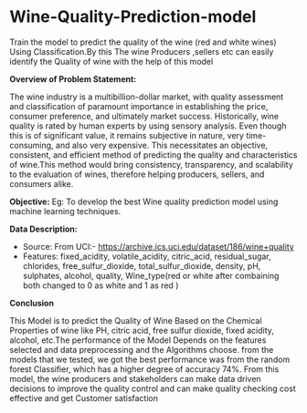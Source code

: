 # Wine-Quality-Prediction-model
Train the model to predict the quality of the wine (red and white wines) Using Classification.By this The wine Producers ,sellers etc can easily identify the Quality of wine with the help of this model

**Overview of Problem Statement:**

The wine industry is a multibillion-dollar market, with quality assessment and classification of paramount importance in establishing the price, consumer preference, and ultimately market success. Historically, wine quality is rated by human experts by using sensory analysis. Even though this is of significant value, it remains subjective in nature, very time-consuming, and also very expensive. This necessitates an objective, consistent, and efficient method of predicting the quality and characteristics of wine.This method would bring consistency, transparency, and scalability to the evaluation of wines, therefore helping producers, sellers, and consumers alike.

**Objective:**
Eg: To develop the best Wine quality prediction model using machine learning techniques.

**Data Description:**
- Source: From UCI:- https://archive.ics.uci.edu/dataset/186/wine+quality
- Features:
fixed_acidity,
volatile_acidity,
citric_acid,
residual_sugar,
chlorides,
free_sulfur_dioxide,
total_sulfur_dioxide,
density,
pH,
sulphates,
alcohol,
quality,
Wine_type(red or white after combaining both changed to 0 as white and 1 as red )

**Conclusion**

This Model is to predict the Quality of Wine Based on the Chemical Properties of wine like PH, citric acid, free sulfur dioxide, fixed acidity, alcohol, etc.The performance of the Model Depends on the features selected and data preprocessing and the Algorithms choose. from the models that we tested, we got the best performance was from the random forest Classifier, which has a higher degree of accuracy 74%. From this model, the wine producers and stakeholders can make data driven decisions to improve the quality control and can make quality checking cost effective and get Customer satisfaction
